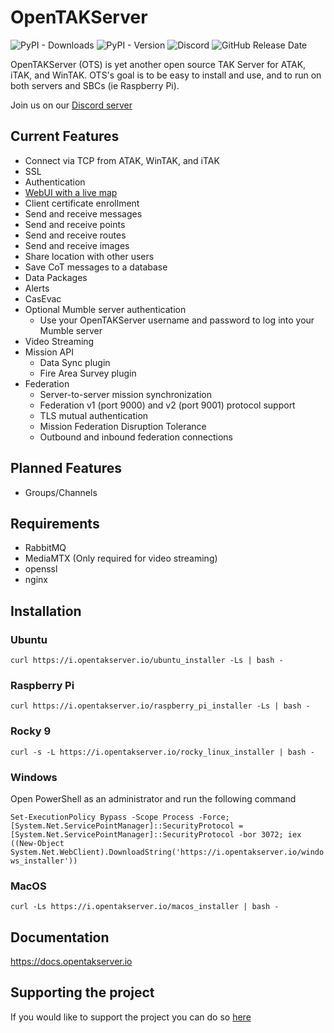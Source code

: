 # OpenTAKServer

![PyPI - Downloads](https://img.shields.io/pypi/dm/opentakserver)
![PyPI - Version](https://img.shields.io/pypi/v/opentakserver)
![Discord](https://img.shields.io/discord/1183578214459777164?logo=discord&label=Discord&link=https%3A%2F%2Fdiscord.gg%2F6uaVHjtfXN)
![GitHub Release Date](https://img.shields.io/github/release-date/brian7704/OpenTAKServer)


OpenTAKServer (OTS) is yet another open source TAK Server for ATAK, iTAK, and WinTAK. OTS's goal is to be easy to install and use, and to run on both servers and SBCs (ie Raspberry Pi).

Join us on our [Discord server](https://discord.gg/6uaVHjtfXN)

## Current Features
- Connect via TCP from ATAK, WinTAK, and iTAK
- SSL
- Authentication
- [WebUI with a live map](https://github.com/brian7704/OpenTAKServer-UI)
- Client certificate enrollment
- Send and receive messages
- Send and receive points
- Send and receive routes
- Send and receive images
- Share location with other users
- Save CoT messages to a database
- Data Packages
- Alerts
- CasEvac
- Optional Mumble server authentication
  - Use your OpenTAKServer username and password to log into your Mumble server
- Video Streaming
- Mission API
  - Data Sync plugin
  - Fire Area Survey plugin
- Federation
  - Server-to-server mission synchronization
  - Federation v1 (port 9000) and v2 (port 9001) protocol support
  - TLS mutual authentication
  - Mission Federation Disruption Tolerance
  - Outbound and inbound federation connections

## Planned Features
- Groups/Channels

## Requirements
- RabbitMQ
- MediaMTX (Only required for video streaming)
- openssl
- nginx

## Installation

### Ubuntu

`curl https://i.opentakserver.io/ubuntu_installer -Ls | bash -`

### Raspberry Pi

`curl https://i.opentakserver.io/raspberry_pi_installer -Ls | bash -`

### Rocky 9

`curl -s -L https://i.opentakserver.io/rocky_linux_installer | bash -`

### Windows

Open PowerShell as an administrator and run the following command

`Set-ExecutionPolicy Bypass -Scope Process -Force; [System.Net.ServicePointManager]::SecurityProtocol = [System.Net.ServicePointManager]::SecurityProtocol -bor 3072; iex ((New-Object System.Net.WebClient).DownloadString('https://i.opentakserver.io/windows_installer'))`

### MacOS

`curl -Ls https://i.opentakserver.io/macos_installer | bash -`

## Documentation

https://docs.opentakserver.io

## Supporting the project

If you would like to support the project you can do so [here](https://buymeacoffee.com/opentakserver)
